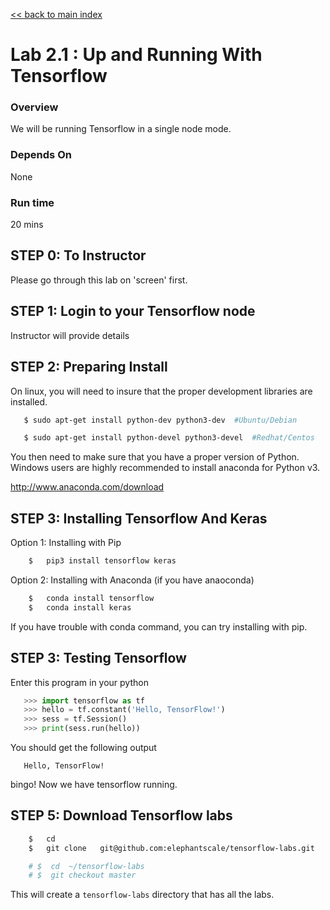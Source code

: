<link rel='stylesheet' href='../assets/css/main.css'/>

[<< back to main index](../README.md) 

# Lab 2.1 : Up and Running With Tensorflow

### Overview
We will be running Tensorflow in a single node mode.

### Depends On 
None

### Run time
20 mins

## STEP 0: To Instructor
Please go through this lab on 'screen' first.

## STEP 1: Login to your Tensorflow node
Instructor will provide details

## STEP 2: Preparing Install

On linux, you will need to insure that the proper development libraries
are installed.


```bash
   $ sudo apt-get install python-dev python3-dev  #Ubuntu/Debian
```

```bash
   $ sudo apt-get install python-devel python3-devel  #Redhat/Centos
```

You then need to make sure that you have a proper version of Python. 
Windows users are highly recommended to install anaconda for Python v3.

http://www.anaconda.com/download


## STEP 3: Installing Tensorflow And Keras

Option 1: Installing with Pip

```bash
    $   pip3 install tensorflow keras
```

Option 2: Installing with Anaconda (if you have anaoconda)
```bash
    $   conda install tensorflow
    $   conda install keras
```

If you have trouble with conda command, you can try installing with pip.

## STEP 3: Testing Tensorflow


Enter this program in your python

```python
   >>> import tensorflow as tf
   >>> hello = tf.constant('Hello, TensorFlow!')
   >>> sess = tf.Session()
   >>> print(sess.run(hello))
```

You should get the following output
```console
   Hello, TensorFlow!
```

bingo!  Now we have tensorflow running.


## STEP 5: Download Tensorflow labs
```bash
    $   cd
    $   git clone   git@github.com:elephantscale/tensorflow-labs.git

    # $  cd  ~/tensorflow-labs
    # $  git checkout master

```

This will create a `tensorflow-labs` directory that has all the labs.

